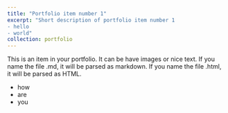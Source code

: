 ```yaml
---
title: "Portfolio item number 1"
excerpt: "Short description of portfolio item number 1
- hello
- world"
collection: portfolio
---
```


This is an item in your portfolio. It can be have images or nice text. If you name the file .md, it will be parsed as markdown. If you name the file .html, it will be parsed as HTML. 
- how
- are
- you
